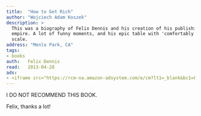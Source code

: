 ```yaml
---
title:	"How to Get Rich"
author: "Wojciech Adam Koszek"
description: >
  This was a biography of Felix Dennis and his creation of his publishing
  empire. A lot of funny moments, and his epic table with 'comfortably poor'
  scale.
address: "Menlo Park, CA"
tags:
- books
auth:	Felix Dennis
read:	2013-04-28
ads:
- <iframe src="https://rcm-na.amazon-adsystem.com/e/cm?lt1=_blank&bc1=FFFFFF&IS2=1&npa=1&bg1=FFFFFF&fc1=000000&lc1=FF0000&t=wkoszek08-20&o=1&p=8&l=as4&m=amazon&f=ifr&ref=ss_til&asins=1591842719" style="width:120px;height:240px;" scrolling="no" marginwidth="0" marginheight="0" frameborder="0"></iframe>
---
```

I DO NOT RECOMMEND THIS BOOK.

Felix, thanks a lot!
